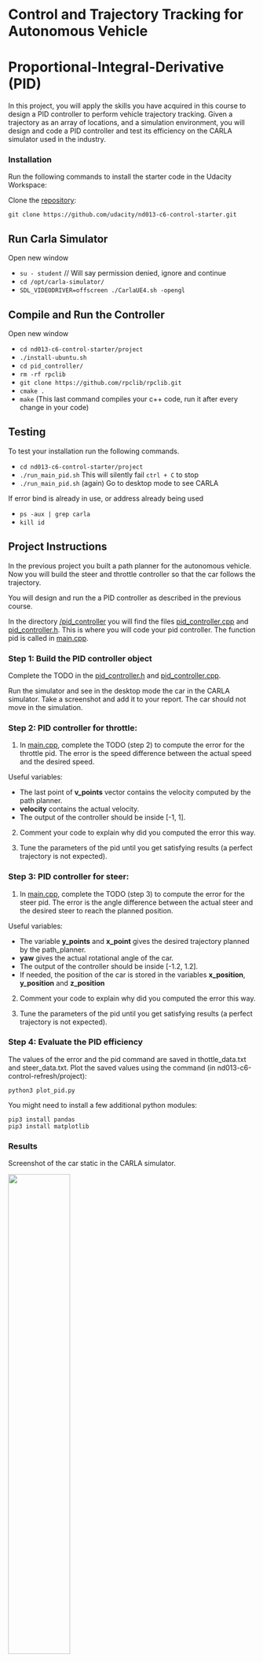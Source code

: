 # Control and Trajectory Tracking for Autonomous Vehicle

# Proportional-Integral-Derivative (PID)

In this project, you will apply the skills you have acquired in this course to design a PID controller to perform vehicle trajectory tracking. Given a trajectory as an array of locations, and a simulation environment, you will design and code a PID controller and test its efficiency on the CARLA simulator used in the industry.

### Installation

Run the following commands to install the starter code in the Udacity Workspace:

Clone the <a href="https://github.com/udacity/nd013-c6-control-starter/tree/master" target="_blank">repository</a>:

`git clone https://github.com/udacity/nd013-c6-control-starter.git`

## Run Carla Simulator

Open new window

* `su - student`
// Will say permission denied, ignore and continue
* `cd /opt/carla-simulator/`
* `SDL_VIDEODRIVER=offscreen ./CarlaUE4.sh -opengl`

## Compile and Run the Controller

Open new window

* `cd nd013-c6-control-starter/project`
* `./install-ubuntu.sh`
* `cd pid_controller/`
* `rm -rf rpclib`
* `git clone https://github.com/rpclib/rpclib.git`
* `cmake .`
* `make` (This last command compiles your c++ code, run it after every change in your code)

## Testing

To test your installation run the following commands.

* `cd nd013-c6-control-starter/project`
* `./run_main_pid.sh`
This will silently fail `ctrl + C` to stop
* `./run_main_pid.sh` (again)
Go to desktop mode to see CARLA

If error bind is already in use, or address already being used

* `ps -aux | grep carla`
* `kill id`


## Project Instructions

In the previous project you built a path planner for the autonomous vehicle. Now you will build the steer and throttle controller so that the car follows the trajectory.

You will design and run the a PID controller as described in the previous course.

In the directory [/pid_controller](https://github.com/udacity/nd013-c6-control-starter/tree/master/project/pid_controller)  you will find the files [pid_controller.cpp](https://github.com/udacity/nd013-c6-control-starter/blob/master/project/pid_controller/pid_controller.cpp)  and [pid_controller.h](https://github.com/udacity/nd013-c6-control-starter/blob/master/project/pid_controller/pid_controller.h). This is where you will code your pid controller.
The function pid is called in [main.cpp](https://github.com/udacity/nd013-c6-control-starter/blob/master/project/pid_controller/main.cpp).

### Step 1: Build the PID controller object
Complete the TODO in the [pid_controller.h](https://github.com/udacity/nd013-c6-control-starter/blob/master/project/pid_controller/pid_controller.h) and [pid_controller.cpp](https://github.com/udacity/nd013-c6-control-starter/blob/master/project/pid_controller/pid_controller.cpp).

Run the simulator and see in the desktop mode the car in the CARLA simulator. Take a screenshot and add it to your report. The car should not move in the simulation.
### Step 2: PID controller for throttle:
1) In [main.cpp](https://github.com/udacity/nd013-c6-control-starter/blob/master/project/pid_controller/main.cpp), complete the TODO (step 2) to compute the error for the throttle pid. The error is the speed difference between the actual speed and the desired speed.

Useful variables:
- The last point of **v_points** vector contains the velocity computed by the path planner.
- **velocity** contains the actual velocity.
- The output of the controller should be inside [-1, 1].

2) Comment your code to explain why did you computed the error this way.

3) Tune the parameters of the pid until you get satisfying results (a perfect trajectory is not expected).

### Step 3: PID controller for steer:
1) In [main.cpp](https://github.com/udacity/nd013-c6-control-starter/blob/master/project/pid_controller/main.cpp), complete the TODO (step 3) to compute the error for the steer pid. The error is the angle difference between the actual steer and the desired steer to reach the planned position.

Useful variables:
- The variable **y_points** and **x_point** gives the desired trajectory planned by the path_planner.
- **yaw** gives the actual rotational angle of the car.
- The output of the controller should be inside [-1.2, 1.2].
- If needed, the position of the car is stored in the variables **x_position**, **y_position** and **z_position**

2) Comment your code to explain why did you computed the error this way.

3) Tune the parameters of the pid until you get satisfying results (a perfect trajectory is not expected).

### Step 4: Evaluate the PID efficiency
The values of the error and the pid command are saved in thottle_data.txt and steer_data.txt.
Plot the saved values using the command (in nd013-c6-control-refresh/project):

```
python3 plot_pid.py
```

You might need to install a few additional python modules: 

```
pip3 install pandas
pip3 install matplotlib
```
### Results

Screenshot of the car static in the CARLA simulator.

<img src="./img/Step1 - Results.PNG" width=50% height=50%>

### Answer the following questions:

#### Add the plots to your report and explain them (describe what you see)

In the table below are the gains used for the PID controller. The gains were chosen by trial and error.

|    | Steering | Throttle |
|:--:|:--------:|:-----:|
| Kp | 0.3      | 0.2   |
| Kd | 0.5      | 0.025 |
| Ki | 0.002    | 0.01   |

Here is the plot for steering error and steering output. Initially, the error is very minimal and after the 50th iteration the error begins to increase significantly. The steering oscillates back and forth making it unstable. After many attempts on fine tuning the gains, it was difficult to reduce the steering error from becoming unstable.

![](img/Plot1_Results1.PNG)

Here is the plot for throttle error, throttle output, and brake output. At first the throttle error is oscillating then it settles down.

![](img/Plot2_Results1.PNG)

#### What is the effect of the PID according to the plots, how each part of the PID affects the control command?

The PID (proportional-integral-derivative) consists of three components, Proportional (P), Integral (I), and Derivative (D). 
- The proportional is proportional to the error of the desired reference and the actual output. The proportional tends to have a fast response to the system and potentially overshoot. This can cause oscillation and instability in the system.
- The integral is the integral of the error over time, it sums all the error over time. The integral tends to help to reduce steady-state error and helps to correct for any bias in the system.
- The derivative is the rate of change of the error. The derivatives tends to be a correction for the proportional, it helps to reduce any overshooting by the proportional gain.

#### How would you design a way to automatically tune the PID parameters?

In order to optimize the gains for the PID controller is to implement the Twiddle algorithm.  

#### PID controller is a model free controller, i.e. it does not use a model of the car. Could you explain the pros and cons of this type of controller?

Pro: Easily to be implemented and requires little information about the system that needs to be controlled.
Con: The PID controller can be very inefficent without having the system dynamics model.


#### (Optional) What would you do to improve the PID controller?
An LQR controller can be implemeneted which can calculates the gains for the PID controller using the bicycle model to be the system.  


### Tips:

- When you wil be testing your c++ code, restart the Carla simulator to remove the former car from the simulation.
- If the simulation freezes on the desktop mode but is still running on the terminal, close the desktop and restart it.
- When you will be tuning the PID parameters, try between those values:

